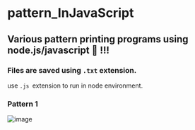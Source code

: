 # pattern_InJavaScript
## Various pattern printing programs using node.js/javascript :100: !!! 
### Files are saved using `.txt` extension.
use `.js `extension to run in node environment.

### Pattern 1
![image](https://user-images.githubusercontent.com/64846357/117338247-f657d200-aebb-11eb-8c67-904455c8da48.png)





